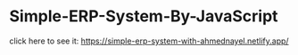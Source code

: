 # Simple-ERP-System-By-JavaScript

click here to see it: https://simple-erp-system-with-ahmednayel.netlify.app/
